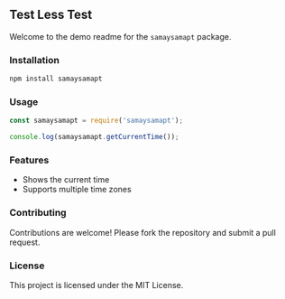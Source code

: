 ## Test Less Test

Welcome to the demo readme for the `samaysamapt` package.

### Installation

```bash
npm install samaysamapt
```

### Usage

```javascript
const samaysamapt = require('samaysamapt');

console.log(samaysamapt.getCurrentTime());
```

### Features

- Shows the current time
- Supports multiple time zones

### Contributing

Contributions are welcome! Please fork the repository and submit a pull request.

### License

This project is licensed under the MIT License.